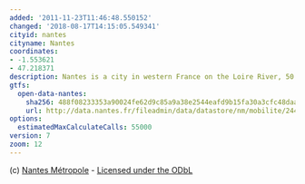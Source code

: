 ```yaml
---
added: '2011-11-23T11:46:48.550152'
changed: '2018-08-17T14:15:05.549341'
cityid: nantes
cityname: Nantes
coordinates:
- -1.553621
- 47.218371
description: Nantes is a city in western France on the Loire River, 50 km (31 mi) from the Atlantic coast
gtfs:
  open-data-nantes:
    sha256: 488f08233353a90024fe62d9c85a9a38e2544eafd9b15fa30a3cfc48daa77bf7
    url: http://data.nantes.fr/fileadmin/data/datastore/nm/mobilite/24440040400129_NM_TAN_00005/ARRETS_HORAIRES_CIRCUITS_TAN_gtfs.zip
options:
  estimatedMaxCalculateCalls: 55000
version: 7
zoom: 12
---
```


(c) [Nantes Métropole](http://data.nantes.fr/donnees/detail/?tx_icsoddatastore_pi1\[keywords\]=&tx_icsoddatastore_pi1\[date\]=&tx_icsoddatastore_pi1\[dateValid\]=&tx_icsoddatastore_pi1\[fileformat\]\[0\]=13&tx_icsoddatastore_pi1\[uid\]=40) - [Licensed under the ODbL](http://data.nantes.fr/licence/)

